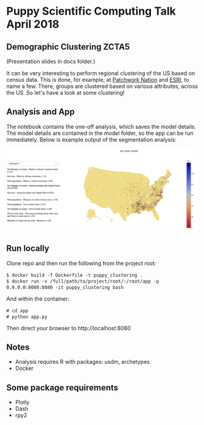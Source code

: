 # Puppy Scientific Computing Talk April 2018
## Demographic Clustering ZCTA5

(Presentation slides in docs folder.)

It can be very interesting to perform regional clustering of the US based
on census data.  This is done, for example, at
[Patchwork Nation](http://www.patchworknation.org/)
and
[ESRI](https://www.esri.com/data/esri_data), to name a few. There, groups are
clustered based on various attributes, across the US.
So let's have a look at some clustering!

## Analysis and App

The notebook contains the one-off analysis, which saves the model details.
The model details are contained in the model folder, so the app
can be run immediately. Below is example output of the segmentation analysis:

![Demo App](images/demo_app.png)

## Run locally

Clone repo and then run the following from the project root:

```
$ docker build -f Dockerfile -t puppy_clustering .
$ docker run -v /full/path/to/project/root/:/root/app -p 0.0.0.0:8080:8080 -it puppy_clustering bash
```
And within the container:
```
# cd app
# python app.py
```

Then direct your browser to http://localhost:8080

## Notes

* Analysis requires R with packages: usdm, archetypes
* Docker

## Some package requirements
* Plotly
* Dash
* rpy2 
